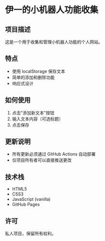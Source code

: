 # 伊一的小机器人功能收集

## 项目描述
这是一个用于收集和管理小机器人功能的个人网站。

## 特点
- 使用 localStorage 保存文本
- 简单的添加和删除功能
- 响应式设计

## 如何使用
1. 点击"添加新文本"按钮
2. 输入文本内容（可选标题）
3. 点击保存

## 更新说明
- 所有更新必须通过 GitHub Actions 自动部署
- 仅项目所有者可以直接推送更改

## 技术栈
- HTML5
- CSS3
- JavaScript (vanilla)
- GitHub Pages

## 许可
私人项目，保留所有权利。
